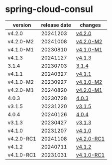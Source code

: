 # spring-cloud-consul

|  version   | release date |                changes                 |
|------------|--------------|----------------------------------------|
| v4.2.0     | 20241203     | [v4.2.0](./v4.2.0-20241203.md)         |
| v4.2.0-M2  | 20241008     | [v4.2.0-M2](./v4.2.0-M2-20241008.md)   |
| v4.1.0-M1  | 20230810     | [v4.1.0-M1](./v4.1.0-M1-20230810.md)   |
| v4.1.3     | 20241127     | [v4.1.3](./v4.1.3-20241127.md)         |
| 3.1.4      | 20230703     | [3.1.4](./3.1.4-20230703.md)           |
| v4.1.1     | 20240327     | [v4.1.1](./v4.1.1-20240327.md)         |
| v4.1.0-M2  | 20230927     | [v4.1.0-M2](./v4.1.0-M2-20230927.md)   |
| v4.2.0-M1  | 20240820     | [v4.2.0-M1](./v4.2.0-M1-20240820.md)   |
| 4.0.3      | 20230728     | [4.0.3](./4.0.3-20230728.md)           |
| v3.1.5     | 20231220     | [v3.1.5](./v3.1.5-20231220.md)         |
| 4.0.4      | 20240126     | [4.0.4](./4.0.4-20240126.md)           |
| v3.1.3     | 20230427     | [v3.1.3](./v3.1.3-20230427.md)         |
| v4.1.0     | 20231207     | [v4.1.0](./v4.1.0-20231207.md)         |
| v4.2.0-RC1 | 20241108     | [v4.2.0-RC1](./v4.2.0-RC1-20241108.md) |
| v4.1.2     | 20240711     | [v4.1.2](./v4.1.2-20240711.md)         |
| v4.1.0-RC1 | 20231031     | [v4.1.0-RC1](./v4.1.0-RC1-20231031.md) |

